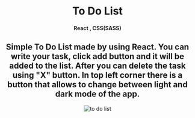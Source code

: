 
<h1 align="center">To Do List</h1>

<h4 align="center">React , CSS(SASS)</h4>

<h2 align="center">Simple To Do List made by using React. You can write your task, click add button and it will be added to the list. After you can delete the task using "X" button. In top left corner there is a button that allows to change between light and dark mode of the app.</h2>
<div align="center">
<img align="center" src="https://user-images.githubusercontent.com/75121895/123847755-dc140080-d90e-11eb-9658-81fbea022a02.png" alt="to do list">
</div>
